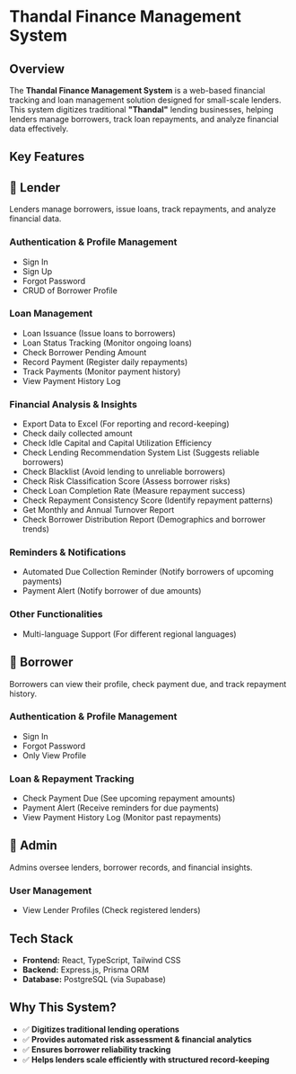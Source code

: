 

# **Thandal Finance Management System**  

## **Overview**  
The **Thandal Finance Management System** is a web-based financial tracking and loan management solution designed for small-scale lenders. This system digitizes traditional **"Thandal"** lending businesses, helping lenders manage borrowers, track loan repayments, and analyze financial data effectively.  

## **Key Features**  


## **👤 Lender**  
Lenders manage borrowers, issue loans, track repayments, and analyze financial data.

### **Authentication & Profile Management**  
- Sign In  
- Sign Up  
- Forgot Password  
- CRUD of Borrower Profile  

### **Loan Management**  
- Loan Issuance (Issue loans to borrowers)  
- Loan Status Tracking (Monitor ongoing loans)  
- Check Borrower Pending Amount  
- Record Payment (Register daily repayments)  
- Track Payments (Monitor payment history)  
- View Payment History Log

### **Financial Analysis & Insights**  
- Export Data to Excel (For reporting and record-keeping)
- Check daily collected amount
- Check Idle Capital and Capital Utilization Efficiency  
- Check Lending Recommendation System List (Suggests reliable borrowers)  
- Check Blacklist (Avoid lending to unreliable borrowers)  
- Check Risk Classification Score (Assess borrower risks)  
- Check Loan Completion Rate (Measure repayment success)  
- Check Repayment Consistency Score (Identify repayment patterns)  
- Get Monthly and Annual Turnover Report  
- Check Borrower Distribution Report (Demographics and borrower trends)  

### **Reminders & Notifications**  
- Automated Due Collection Reminder (Notify borrowers of upcoming payments)  
- Payment Alert (Notify borrower of due amounts)  

### **Other Functionalities**  
- Multi-language Support (For different regional languages)  


## **👤 Borrower**  
Borrowers can view their profile, check payment due, and track repayment history.

### **Authentication & Profile Management**  
- Sign In  
- Forgot Password  
- Only View Profile  

### **Loan & Repayment Tracking**  
- Check Payment Due (See upcoming repayment amounts)  
- Payment Alert (Receive reminders for due payments)  
- View Payment History Log (Monitor past repayments)  


## **👤 Admin**  
Admins oversee lenders, borrower records, and financial insights.

### **User Management**  
- View Lender Profiles (Check registered lenders)


## Tech Stack
- **Frontend:** React, TypeScript, Tailwind CSS  
- **Backend:** Express.js, Prisma ORM  
- **Database:** PostgreSQL (via Supabase)


## **Why This System?**  
- ✅ **Digitizes traditional lending operations**  
- ✅ **Provides automated risk assessment & financial analytics**  
- ✅ **Ensures borrower reliability tracking**  
- ✅ **Helps lenders scale efficiently with structured record-keeping**  



